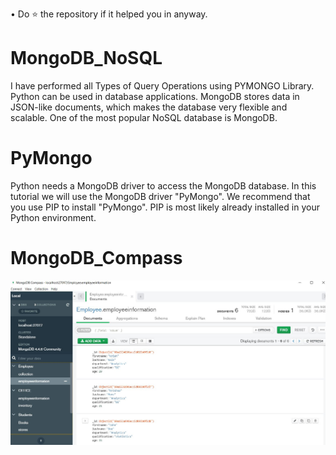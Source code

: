 • Do ⭐ the repository if it helped you in anyway.
# MongoDB_NoSQL

I have performed all Types of Query Operations using PYMONGO Library.
Python can be used in database applications.
MongoDB stores data in JSON-like documents, which makes the database very flexible and scalable.
One of the most popular NoSQL database is MongoDB.
# PyMongo
Python needs a MongoDB driver to access the MongoDB database.
In this tutorial we will use the MongoDB driver "PyMongo".
We recommend that you use PIP to install "PyMongo".
PIP is most likely already installed in your Python environment.
# MongoDB_Compass
![](Image/Capture1.JPG)
